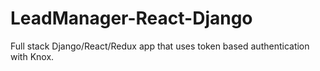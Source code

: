 # LeadManager-React-Django
Full stack Django/React/Redux app that uses token based authentication with Knox.
